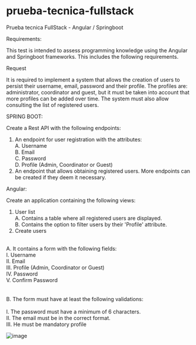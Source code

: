 # prueba-tecnica-fullstack
Prueba tecnica FullStack - Angular / Springboot 

Requirements:

This test is intended to assess programming knowledge using the Angular and Springboot frameworks. This includes the following requirements.

Request

It is required to implement a system that allows the creation of users to persist their username, email, password and their profile. The profiles are: administrator, coordinator and guest, but it must be taken into account that more profiles can be added over time. The system must also allow consulting the list of registered users.

SPRING BOOT:

Create a Rest API with the following endpoints:<br>
  1. An endpoint for user registration with the attributes:<br>
      A. Username<br>
      B. Email<br>
      C. Password<br>
      D. Profile (Admin, Coordinator or Guest)<br>
2. An endpoint that allows obtaining registered users. More endpoints can be created if they deem it necessary.<br>


Angular:

Create an application containing the following views:<br>
1. User list<br>
    A. Contains a table where all registered users are displayed.<br>
    B. Contains the option to filter users by their 'Profile' attribute.<br>
2. Create users<br>
<br>
  A. It contains a form with the following fields:<br>
      I. Username<br>
      II. Email<br>
      III. Profile (Admin, Coordinator or Guest)<br>
      IV. Password<br>
      V. Confirm Password<br>
<br><br>
  B. The form must have at least the following validations:<br><br>
      I. The password must have a minimum of 6 characters.<br>
      II. The email must be in the correct format.<br>
      III. He must be mandatory profile<br>
      
      
      
   ![image](https://user-images.githubusercontent.com/67802793/234405350-4151c526-b8dd-4061-beae-3b1f89836191.png)

